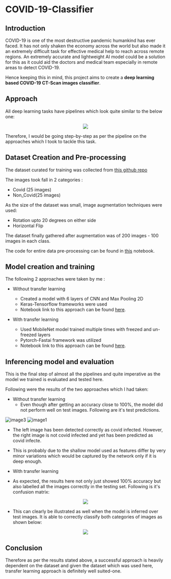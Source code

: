 # COVID-19-Classifier

## Introduction

COVID-19 is one of the most destructive pandemic humankind has ever faced. It has not only shaken the economy across the world but also made it an extremely difficult task for effective medical help to reach across remote regions. 
An extremely accurate and lightweight AI model could be a solution for this as it could aid the doctors and medical team especially in remote areas to detect COVID-19. 

Hence keeping this in mind, this project aims to create a **deep learning based COVID-19 CT-Scan images classifier**.

## Approach

All deep learning tasks have pipelines which look quite similar to the below one:

<p align = "center">
<img src = "https://user-images.githubusercontent.com/51092051/131998752-1f28bd1d-da6f-41a7-831e-e092992b73ed.png">
</p>

Therefore, I would be going step-by-step as per the pipeline on the approaches which I took to tackle this task.

## Dataset Creation and Pre-processing

The dataset curated for training was collected from [this github repo](https://github.com/ieee8023/covid-chestxray-dataset) 

The images took fall in 2 categories :
- Covid (25 images)
- Non_Covid(25 images)

As the size of the dataset was small, image augmentation techniques were used:
- Rotation upto 20 degrees on either side
- Horizontal Flip

The dataset finally gathered after augmentation was of 200 images - 100 images in each class.

The code for entire data pre-processing can be found in [this](https://github.com/AmanGoyal99/COVID-19-Classifier/blob/main/IISC_Covid_Task_Data.ipynb) notebook. 

## Model creation and training

The following 2 approaches were taken by me :

- Without transfer learning
  - Created a model with 6 layers of CNN and Max Pooling 2D
  - Keras-Tensorflow frameworks were used
  - Notebook link to this approach can be found [here](https://github.com/AmanGoyal99/COVID-19-Classifier/blob/main/IISC_covid_task_keras_tf.ipynb).

- With transfer learning
  - Used MobileNet model trained multiple times with freezed and un-freezed layers 
  - Pytorch-Fastai framework was utilized
  - Notebook link to this approach can be found [here](https://github.com/AmanGoyal99/COVID-19-Classifier/blob/main/IISC_covid_task_Transfer_Learning.ipynb).

## Inferencing model and evaluation

This is the final step of almost all the pipelines and quite imperative as the model we trained is evaluated and tested here.

Following were the results of the two approaches which I had taken:

- Without transfer learning 
  - Even though after getting an accuracy close to 100%, the model did not perform well on test images. Following are it's test predictions.

![image3](https://user-images.githubusercontent.com/51092051/132005007-fff0b950-95a7-471f-91da-7644da141483.png) ![image1](https://user-images.githubusercontent.com/51092051/132005016-e2a84ac8-23fd-4776-8db7-f4bb3141f59f.png)

  - The left image has been detected correctly as covid infected. However, the right image is not covid infected and yet has been predicted as covid infecte.
  - This is probably due to the shallow model used as features differ by very minor variations which would be captured by the network only if it is deep enough.

- With transfer learning
 - As expected, the results here not only just showed 100% accuracy but also labelled all the images correctly in the testing set. Following is it's confusion matrix:

<p align = "center">
<img src = "https://user-images.githubusercontent.com/51092051/132005486-d3ed44a6-7bd9-47ef-864e-7a24769e6fce.png">
</p>

  - This can clearly be illustrated as well when the model is inferred over test images. It is able to correctly classify both categories of images as shown below:

<p align = "center">
<img src = "https://user-images.githubusercontent.com/51092051/132005779-c39db37f-c71f-4694-84aa-482d6d0f916e.png">
</p>

## Conclusion

Therefore as per the results stated above, a successful approach is heavily dependent on the dataset and given the dataset which was used here, transfer learning approach is definitely well suited-one.

